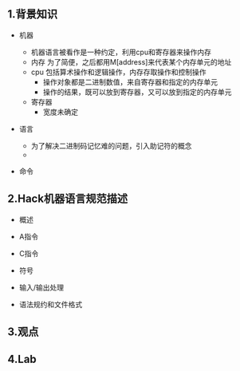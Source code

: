 ## 1.背景知识
- 机器
    - 机器语言被看作是一种约定，利用cpu和寄存器来操作内存
    - 内存 为了简便，之后都用M[address]来代表某个内存单元的地址
    - cpu 包括算术操作和逻辑操作，内存存取操作和控制操作
      - 操作对象都是二进制数值，来自寄存器和指定的内存单元
      - 操作的结果，既可以放到寄存器，又可以放到指定的内存单元 
    - 寄存器
        - 宽度未确定
- 语言
    - 为了解决二进制码记忆难的问题，引入助记符的概念
    - 

- 命令

## 2.Hack机器语言规范描述
- 概述

- A指令

- C指令

- 符号

- 输入/输出处理

- 语法规约和文件格式

## 3.观点

## 4.Lab

